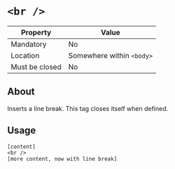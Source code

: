 # `<br />`

| Property | Value |
| -------- | ----- |
| Mandatory | No |
| Location | Somewhere within `<body>` |
| Must be closed | No |

## About
Inserts a line break. This tag closes itself when defined.

## Usage
```
[content]
<br />
[more content, now with line break]
```